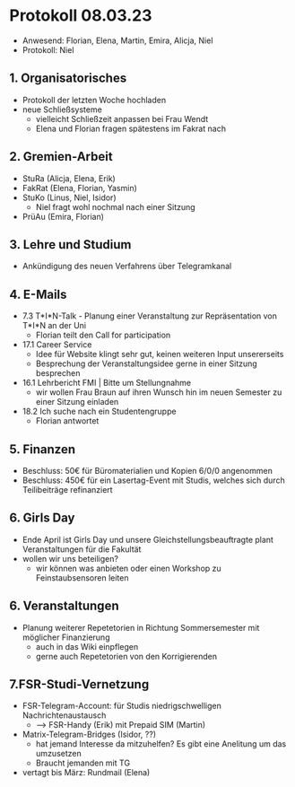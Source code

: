---
---

# Protokoll 08.03.23

- Anwesend: Florian, Elena, Martin, Emira, Alicja, Niel
- Protokoll: Niel

## 1. Organisatorisches

- Protokoll der letzten Woche hochladen
- neue Schließsysteme
  - vielleicht Schließzeit anpassen bei Frau Wendt
  - Elena und Florian fragen spätestens im Fakrat nach

## 2. Gremien-Arbeit

- StuRa (Alicja, Elena, Erik)
- FakRat (Elena, Florian, Yasmin)
- StuKo (Linus, Niel, Isidor)
  - Niel fragt wohl nochmal nach einer Sitzung
- PrüAu (Emira, Florian)

## 3. Lehre und Studium

- Ankündigung des neuen Verfahrens über Telegramkanal

## 4. E-Mails

- 7.3 T\*I\*N-Talk - Planung einer Veranstaltung zur Repräsentation von T\*I\*N an der Uni
  - Florian teilt den Call for participation
- 17.1 Career Service
  - Idee für Website klingt sehr gut, keinen weiteren Input unsererseits
  - Besprechung der Veranstaltungsidee gerne in einer Sitzung besprechen
- 16.1 Lehrbericht FMI | Bitte um Stellungnahme
  - wir wollen Frau Braun auf ihren Wunsch hin im neuen Semester zu einer Sitzung einladen
- 18.2 Ich suche nach ein Studentengruppe
  - Florian antwortet

## 5. Finanzen

- Beschluss: 50€ für Büromaterialien und Kopien 6/0/0 angenommen
- Beschluss: 450€ für ein Lasertag-Event mit Studis, welches sich durch Teilibeiträge refinanziert

## 6. Girls Day

- Ende April ist Girls Day und unsere Gleichstellungsbeauftragte plant Veranstaltungen für die Fakultät
- wollen wir uns beteiligen?
  - wir können was anbieten oder einen Workshop zu Feinstaubsensoren leiten

## 6. Veranstaltungen

- Planung weiterer Repetetorien in Richtung Sommersemester mit möglicher Finanzierung
  - auch in das Wiki einpflegen
  - gerne auch Repetetorien von den Korrigierenden

## 7.FSR-Studi-Vernetzung

- FSR-Telegram-Account: für Studis niedrigschwelligen Nachrichtenaustausch
  - --> FSR-Handy (Erik) mit Prepaid SIM (Martin)
- Matrix-Telegram-Bridges (Isidor, ??)
  - hat jemand Interesse da mitzuhelfen? Es gibt eine Anelitung um das umzusetzen
  - Braucht jemanden mit TG
- vertagt bis März: Rundmail (Elena)

